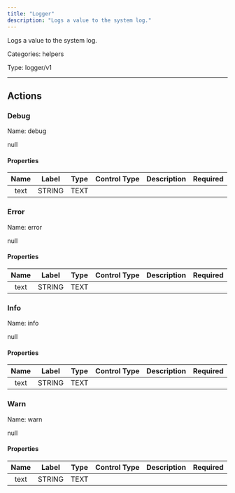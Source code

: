 ```yaml
---
title: "Logger"
description: "Logs a value to the system log."
---
```


Logs a value to the system log.


Categories: helpers


Type: logger/v1

<hr />




## Actions


### Debug
Name: debug

null

#### Properties

|      Name       |      Label     |     Type     |     Control Type     |     Description     |     Required        |
|:--------------:|:--------------:|:------------:|:--------------------:|:-------------------:|:-------------------:|
| text | STRING | TEXT  |




### Error
Name: error

null

#### Properties

|      Name       |      Label     |     Type     |     Control Type     |     Description     |     Required        |
|:--------------:|:--------------:|:------------:|:--------------------:|:-------------------:|:-------------------:|
| text | STRING | TEXT  |




### Info
Name: info

null

#### Properties

|      Name       |      Label     |     Type     |     Control Type     |     Description     |     Required        |
|:--------------:|:--------------:|:------------:|:--------------------:|:-------------------:|:-------------------:|
| text | STRING | TEXT  |




### Warn
Name: warn

null

#### Properties

|      Name       |      Label     |     Type     |     Control Type     |     Description     |     Required        |
|:--------------:|:--------------:|:------------:|:--------------------:|:-------------------:|:-------------------:|
| text | STRING | TEXT  |






